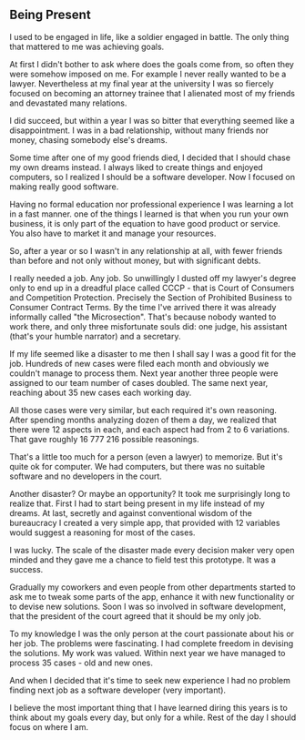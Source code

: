 Being Present
-------------

I used to be engaged in life, like a soldier engaged in battle. The only thing that mattered to me was achieving goals.

At first I didn't bother to ask where does the goals come from, so often they were somehow imposed on me. For example I never really wanted to be a lawyer. Nevertheless at my final year at the university I was so fiercely focused on becoming an attorney trainee that I alienated most of my friends and devastated many relations.

I did succeed, but within a year I was so bitter that everything seemed like a disappointment. I was in a bad relationship, without many friends nor money, chasing somebody else's dreams.

Some time after one of my good friends died, I decided that I should chase my own dreams instead. I always liked to create things and enjoyed computers, so I realized I should be a software developer. Now I focused on making really good software.

Having no formal education nor professional experience I was learning a lot in a fast manner. one of the things I learned is that when you run your own business, it is only part of the equation to have good product or service. You also have to market it and manage your resources.

So, after a year or so I wasn't in any relationship at all, with fewer friends than before and not only without money, but with significant debts.

I really needed a job. Any job. So unwillingly I dusted off my lawyer's degree only to end up in a dreadful place called CCCP - that is Court of Consumers and Competition Protection. Precisely the Section of Prohibited Business to Consumer Contract Terms. By the time I've arrived there it was already informally called "the Microsection". That's because nobody wanted to work there, and only three misfortunate souls did: one judge, his assistant (that's your humble narrator) and a secretary.

If my life seemed like a disaster to me then I shall say I was a good fit for the job. Hundreds of new cases were filed each month and obviously we couldn't manage to process them. Next year another three people were assigned to our team number of cases doubled. The same next year, reaching about 35 new cases each working day.

All those cases were very similar, but each required it's own reasoning. After spending months analyzing dozen of them a day, we realized that there were 12 aspects in each, and each aspect had from 2 to 6 variations. That gave roughly 16 777 216 possible reasonings.

That's a little too much for a person (even a lawyer) to memorize. But it's quite ok for computer. We had computers, but there was no suitable software and no developers in the court.

Another disaster? Or maybe an opportunity? It took me surprisingly long to realize that. First I had to start being present in my life instead of my dreams. At last, secretly and against conventional wisdom of the bureaucracy I created a very simple app, that provided with 12 variables would suggest a reasoning for most of the cases.

I was lucky. The scale of the disaster made every decision maker very open minded and they gave me a chance to field test this prototype. It was a success.

Gradually my coworkers and even people from other departments started to ask me to tweak some parts of the app, enhance it with new functionality or to devise new solutions. Soon I was so involved in software development, that the president of the court agreed that it should be my only job.

To my knowledge I was the only person at the court passionate about his or her job. The problems were fascinating. I had complete freedom in devising the solutions. My work was valued. Within next year we have managed to process 35 cases - old and new ones.

And when I decided that it's time to seek new experience I had no problem finding next job as a software developer (very important).

I believe the most important thing that I have learned diring this years is to think about my goals every day, but only for a while. Rest of the day I should focus on where I am.
